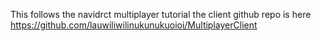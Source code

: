 This follows the navidrct multiplayer tutorial the client github repo is here https://github.com/lauwiliwilinukunukuoioi/MultiplayerClient

